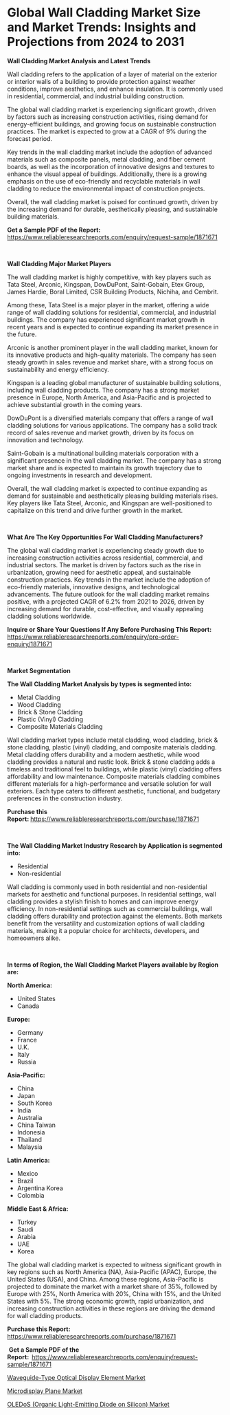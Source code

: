 <p><h1>Global Wall Cladding Market Size and Market Trends: Insights and Projections from 2024 to 2031</h1></p><p><strong>Wall Cladding Market Analysis and Latest Trends</strong></p>
<p><p>Wall cladding refers to the application of a layer of material on the exterior or interior walls of a building to provide protection against weather conditions, improve aesthetics, and enhance insulation. It is commonly used in residential, commercial, and industrial building construction.</p><p>The global wall cladding market is experiencing significant growth, driven by factors such as increasing construction activities, rising demand for energy-efficient buildings, and growing focus on sustainable construction practices. The market is expected to grow at a CAGR of 9% during the forecast period.</p><p>Key trends in the wall cladding market include the adoption of advanced materials such as composite panels, metal cladding, and fiber cement boards, as well as the incorporation of innovative designs and textures to enhance the visual appeal of buildings. Additionally, there is a growing emphasis on the use of eco-friendly and recyclable materials in wall cladding to reduce the environmental impact of construction projects.</p><p>Overall, the wall cladding market is poised for continued growth, driven by the increasing demand for durable, aesthetically pleasing, and sustainable building materials.</p></p>
<p><strong>Get a Sample PDF of the Report:&nbsp;</strong> <a href="https://www.reliableresearchreports.com/enquiry/request-sample/1871671">https://www.reliableresearchreports.com/enquiry/request-sample/1871671</a></p>
<p>&nbsp;</p>
<p><strong>Wall Cladding Major Market Players</strong></p>
<p><p>The wall cladding market is highly competitive, with key players such as Tata Steel, Arconic, Kingspan, DowDuPont, Saint-Gobain, Etex Group, James Hardie, Boral Limited, CSR Building Products, Nichiha, and Cembrit. </p><p>Among these, Tata Steel is a major player in the market, offering a wide range of wall cladding solutions for residential, commercial, and industrial buildings. The company has experienced significant market growth in recent years and is expected to continue expanding its market presence in the future.</p><p>Arconic is another prominent player in the wall cladding market, known for its innovative products and high-quality materials. The company has seen steady growth in sales revenue and market share, with a strong focus on sustainability and energy efficiency.</p><p>Kingspan is a leading global manufacturer of sustainable building solutions, including wall cladding products. The company has a strong market presence in Europe, North America, and Asia-Pacific and is projected to achieve substantial growth in the coming years.</p><p>DowDuPont is a diversified materials company that offers a range of wall cladding solutions for various applications. The company has a solid track record of sales revenue and market growth, driven by its focus on innovation and technology.</p><p>Saint-Gobain is a multinational building materials corporation with a significant presence in the wall cladding market. The company has a strong market share and is expected to maintain its growth trajectory due to ongoing investments in research and development.</p><p>Overall, the wall cladding market is expected to continue expanding as demand for sustainable and aesthetically pleasing building materials rises. Key players like Tata Steel, Arconic, and Kingspan are well-positioned to capitalize on this trend and drive further growth in the market.</p></p>
<p>&nbsp;</p>
<p><strong>What Are The Key Opportunities For Wall Cladding Manufacturers?</strong></p>
<p><p>The global wall cladding market is experiencing steady growth due to increasing construction activities across residential, commercial, and industrial sectors. The market is driven by factors such as the rise in urbanization, growing need for aesthetic appeal, and sustainable construction practices. Key trends in the market include the adoption of eco-friendly materials, innovative designs, and technological advancements. The future outlook for the wall cladding market remains positive, with a projected CAGR of 6.2% from 2021 to 2026, driven by increasing demand for durable, cost-effective, and visually appealing cladding solutions worldwide.</p></p>
<p><strong>Inquire or Share Your Questions If Any Before Purchasing This Report:</strong> <a href="https://www.reliableresearchreports.com/enquiry/pre-order-enquiry/1871671">https://www.reliableresearchreports.com/enquiry/pre-order-enquiry/1871671</a></p>
<p>&nbsp;</p>
<p><strong>Market Segmentation</strong></p>
<p><strong>The Wall Cladding Market Analysis by types is segmented into:</strong></p>
<p><ul><li>Metal Cladding</li><li>Wood Cladding</li><li>Brick & Stone Cladding</li><li>Plastic (Vinyl) Cladding</li><li>Composite Materials Cladding</li></ul></p>
<p><p>Wall cladding market types include metal cladding, wood cladding, brick & stone cladding, plastic (vinyl) cladding, and composite materials cladding. Metal cladding offers durability and a modern aesthetic, while wood cladding provides a natural and rustic look. Brick & stone cladding adds a timeless and traditional feel to buildings, while plastic (vinyl) cladding offers affordability and low maintenance. Composite materials cladding combines different materials for a high-performance and versatile solution for wall exteriors. Each type caters to different aesthetic, functional, and budgetary preferences in the construction industry.</p></p>
<p><strong>Purchase this Report:&nbsp;</strong><a href="https://www.reliableresearchreports.com/purchase/1871671">https://www.reliableresearchreports.com/purchase/1871671</a></p>
<p>&nbsp;</p>
<p><strong>The Wall Cladding Market Industry Research by Application is segmented into:</strong></p>
<p><ul><li>Residential</li><li>Non-residential</li></ul></p>
<p><p>Wall cladding is commonly used in both residential and non-residential markets for aesthetic and functional purposes. In residential settings, wall cladding provides a stylish finish to homes and can improve energy efficiency. In non-residential settings such as commercial buildings, wall cladding offers durability and protection against the elements. Both markets benefit from the versatility and customization options of wall cladding materials, making it a popular choice for architects, developers, and homeowners alike.</p></p>
<p>&nbsp;</p>
<p><strong>In terms of Region, the Wall Cladding Market Players available by Region are:</strong></p>
<p>
    <p> <strong> North America: </strong>
        <ul>
            <li>United States</li>
            <li>Canada</li>
        </ul>
        </p> 
    <p> <strong> Europe: </strong>
        <ul>
            <li>Germany</li>
            <li>France</li>
            <li>U.K.</li>
            <li>Italy</li>
            <li>Russia</li>
        </ul>
        </p> 
    <p> <strong> Asia-Pacific: </strong>
        <ul>
            <li>China</li>
            <li>Japan</li>
            <li>South Korea</li>
            <li>India</li>
            <li>Australia</li>
            <li>China Taiwan</li>
            <li>Indonesia</li>
            <li>Thailand</li>
            <li>Malaysia</li>
        </ul>
        </p> 
    <p> <strong> Latin America: </strong>
        <ul>
            <li>Mexico</li>
            <li>Brazil</li>
            <li>Argentina Korea</li>
            <li>Colombia</li>
        </ul>
        </p> 
    <p> <strong> Middle East & Africa: </strong>
        <ul>
            <li>Turkey</li>
            <li>Saudi</li>
            <li>Arabia</li>
            <li>UAE</li>
            <li>Korea</li>
        </ul>
    </p>
    </p>
<p><p>The global wall cladding market is expected to witness significant growth in key regions such as North America (NA), Asia-Pacific (APAC), Europe, the United States (USA), and China. Among these regions, Asia-Pacific is projected to dominate the market with a market share of 35%, followed by Europe with 25%, North America with 20%, China with 15%, and the United States with 5%. The strong economic growth, rapid urbanization, and increasing construction activities in these regions are driving the demand for wall cladding products.</p></p>
<p><strong>Purchase this Report: </strong><a href="https://www.reliableresearchreports.com/purchase/1871671">https://www.reliableresearchreports.com/purchase/1871671</a></p>
<p>&nbsp;<strong>Get a Sample PDF of the Report:&nbsp;&nbsp;</strong><a href="https://www.reliableresearchreports.com/enquiry/request-sample/1871671">https://www.reliableresearchreports.com/enquiry/request-sample/1871671</a></p>
<p><strong></strong></p>
<p><p><a href="https://view.publitas.com/reportprime-1/waveguide-type-optical-display-element-market-analysis-and-market-size-global-industry-overview-market-segmentation-and-forecast-2023-to-2030/">Waveguide-Type Optical Display Element Market</a></p><p><a href="https://view.publitas.com/reportprime-1/microdisplay-plane-market-challenges-opportunities-and-growth-drivers-and-major-market-players-forecasted-for-period-from-2023-2030/">Microdisplay Plane Market</a></p><p><a href="https://view.publitas.com/reportprime-1/global-oledos-organic-light-emitting-diode-on-silicon-market-size-and-market-trends-insights-and-projections-from-2023-to-2030/">OLEDoS (Organic Light-Emitting Diode on Silicon) Market</a></p></p>